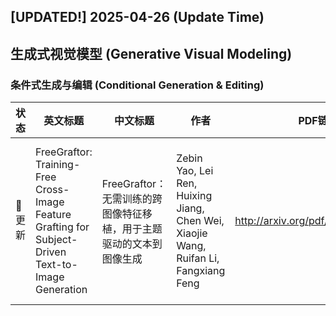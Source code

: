 ## [UPDATED!] **2025-04-26** (Update Time)


## 生成式视觉模型 (Generative Visual Modeling)


### 条件式生成与编辑 (Conditional Generation & Editing)

|状态|英文标题|中文标题|作者|PDF链接|代码/贡献|
|---|---|---|---|---|---|
|📝 更新|FreeGraftor: Training-Free Cross-Image Feature Grafting for Subject-Driven Text-to-Image Generation|FreeGraftor：无需训练的跨图像特征移植，用于主题驱动的文本到图像生成|Zebin Yao, Lei Ren, Huixing Jiang, Chen Wei, Xiaojie Wang, Ruifan Li, Fangxiang Feng|<http://arxiv.org/pdf/2504.15958v2>|[代码](https://github.com/Nihukat/FreeGraftor.); FreeGraftor通过跨图像特征嫁接，实现了无需训练的跨图像特征嫁接，有效解决了文本到图像生成中...|

